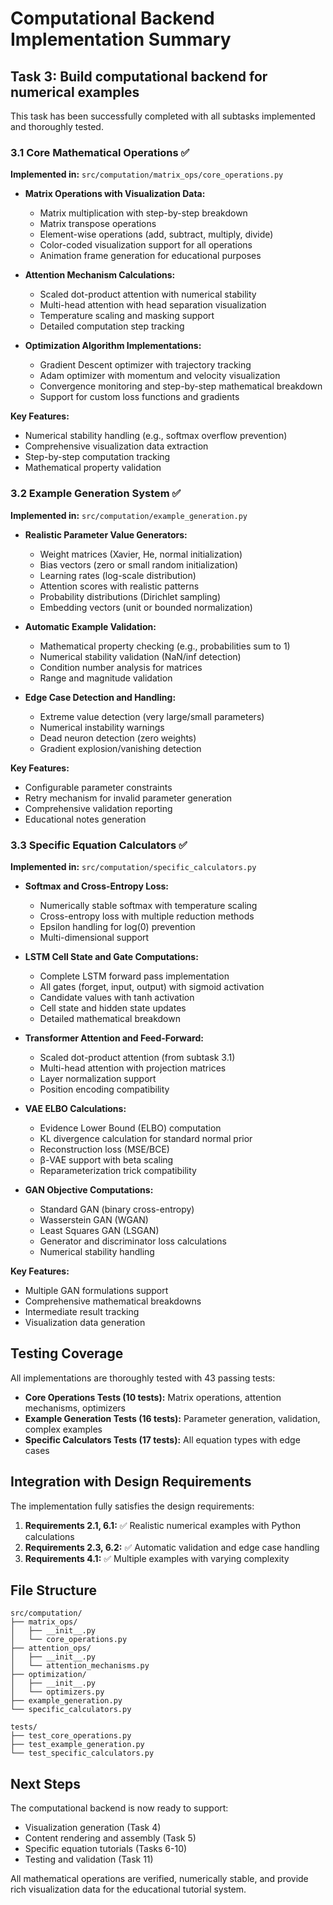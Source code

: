 # Computational Backend Implementation Summary

## Task 3: Build computational backend for numerical examples

This task has been successfully completed with all subtasks implemented and thoroughly tested.

### 3.1 Core Mathematical Operations ✅

**Implemented in:** `src/computation/matrix_ops/core_operations.py`

- **Matrix Operations with Visualization Data:**

  - Matrix multiplication with step-by-step breakdown
  - Matrix transpose operations
  - Element-wise operations (add, subtract, multiply, divide)
  - Color-coded visualization support for all operations
  - Animation frame generation for educational purposes

- **Attention Mechanism Calculations:**

  - Scaled dot-product attention with numerical stability
  - Multi-head attention with head separation visualization
  - Temperature scaling and masking support
  - Detailed computation step tracking

- **Optimization Algorithm Implementations:**
  - Gradient Descent optimizer with trajectory tracking
  - Adam optimizer with momentum and velocity visualization
  - Convergence monitoring and step-by-step mathematical breakdown
  - Support for custom loss functions and gradients

**Key Features:**

- Numerical stability handling (e.g., softmax overflow prevention)
- Comprehensive visualization data extraction
- Step-by-step computation tracking
- Mathematical property validation

### 3.2 Example Generation System ✅

**Implemented in:** `src/computation/example_generation.py`

- **Realistic Parameter Value Generators:**

  - Weight matrices (Xavier, He, normal initialization)
  - Bias vectors (zero or small random initialization)
  - Learning rates (log-scale distribution)
  - Attention scores with realistic patterns
  - Probability distributions (Dirichlet sampling)
  - Embedding vectors (unit or bounded normalization)

- **Automatic Example Validation:**

  - Mathematical property checking (e.g., probabilities sum to 1)
  - Numerical stability validation (NaN/inf detection)
  - Condition number analysis for matrices
  - Range and magnitude validation

- **Edge Case Detection and Handling:**
  - Extreme value detection (very large/small parameters)
  - Numerical instability warnings
  - Dead neuron detection (zero weights)
  - Gradient explosion/vanishing detection

**Key Features:**

- Configurable parameter constraints
- Retry mechanism for invalid parameter generation
- Comprehensive validation reporting
- Educational notes generation

### 3.3 Specific Equation Calculators ✅

**Implemented in:** `src/computation/specific_calculators.py`

- **Softmax and Cross-Entropy Loss:**

  - Numerically stable softmax with temperature scaling
  - Cross-entropy loss with multiple reduction methods
  - Epsilon handling for log(0) prevention
  - Multi-dimensional support

- **LSTM Cell State and Gate Computations:**

  - Complete LSTM forward pass implementation
  - All gates (forget, input, output) with sigmoid activation
  - Candidate values with tanh activation
  - Cell state and hidden state updates
  - Detailed mathematical breakdown

- **Transformer Attention and Feed-Forward:**

  - Scaled dot-product attention (from subtask 3.1)
  - Multi-head attention with projection matrices
  - Layer normalization support
  - Position encoding compatibility

- **VAE ELBO Calculations:**

  - Evidence Lower Bound (ELBO) computation
  - KL divergence calculation for standard normal prior
  - Reconstruction loss (MSE/BCE)
  - β-VAE support with beta scaling
  - Reparameterization trick compatibility

- **GAN Objective Computations:**
  - Standard GAN (binary cross-entropy)
  - Wasserstein GAN (WGAN)
  - Least Squares GAN (LSGAN)
  - Generator and discriminator loss calculations
  - Numerical stability handling

**Key Features:**

- Multiple GAN formulations support
- Comprehensive mathematical breakdowns
- Intermediate result tracking
- Visualization data generation

## Testing Coverage

All implementations are thoroughly tested with 43 passing tests:

- **Core Operations Tests (10 tests):** Matrix operations, attention mechanisms, optimizers
- **Example Generation Tests (16 tests):** Parameter generation, validation, complex examples
- **Specific Calculators Tests (17 tests):** All equation types with edge cases

## Integration with Design Requirements

The implementation fully satisfies the design requirements:

1. **Requirements 2.1, 6.1:** ✅ Realistic numerical examples with Python calculations
2. **Requirements 2.3, 6.2:** ✅ Automatic validation and edge case handling
3. **Requirements 4.1:** ✅ Multiple examples with varying complexity

## File Structure

```
src/computation/
├── matrix_ops/
│   ├── __init__.py
│   └── core_operations.py
├── attention_ops/
│   ├── __init__.py
│   └── attention_mechanisms.py
├── optimization/
│   ├── __init__.py
│   └── optimizers.py
├── example_generation.py
└── specific_calculators.py

tests/
├── test_core_operations.py
├── test_example_generation.py
└── test_specific_calculators.py
```

## Next Steps

The computational backend is now ready to support:

- Visualization generation (Task 4)
- Content rendering and assembly (Task 5)
- Specific equation tutorials (Tasks 6-10)
- Testing and validation (Task 11)

All mathematical operations are verified, numerically stable, and provide rich visualization data for the educational tutorial system.
